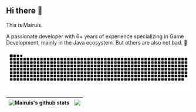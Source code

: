 ## Hi there 👋

This is Mairuis.

A passionate developer with 6+ years of experience specializing in Game Development, mainly in the Java ecosystem. But others are also not bad. 🤗

<picture>
  <source media="(prefers-color-scheme: dark)" srcset="https://raw.githubusercontent.com/Mairuis/Mairuis/output/github-contribution-grid-snake-dark.svg">
  <source media="(prefers-color-scheme: light)" srcset="https://raw.githubusercontent.com/Mairuis/Mairuis/output/github-contribution-grid-snake.svg">
  <img alt="github contribution grid snake animation" src="https://raw.githubusercontent.com/Mairuis/Mairuis/output/github-contribution-grid-snake.svg">
</picture>

|<img align="center" src="https://github-readme-stats.vercel.app/api?username=Mairuis&count_private=true&show_icons=true&include_all_commits=true&title_color=359697&icon_color=359697&hide_border=true" alt="Mairuis's github stats" /> | <img align="center" src="https://github-readme-stats.vercel.app/api/top-langs/?username=Mairuis&layout=compact&title_color=359697&icon_color=359697&hide_border=true&hide=HTML,CSS,JavaScript,CMake,Jupyter%20Notebook" /> |
| ------------- | ------------- |




